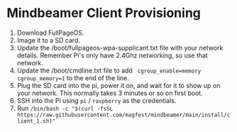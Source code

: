 # Mindbeamer Client Provisioning

1. Download FullPageOS.
1. Image it to a SD card.
1. Update the /boot/fullpageos-wpa-supplicant.txt file with your network details. Remember Pi's only have 2.4Ghz networking, so use that network.
1. Update the /boot/cmdline.txt file to add ` cgroup_enable=memory cgroup_memory=1` to the end of the line.
1. Plug the SD card into the pi, power it on, and wait for it to show up on your network. This normally takes 3 minutes or so on first boot.
1. SSH into the Pi using `pi` / `raspberry` as the credentials.
1. Run `/bin/bash -c "$(curl -fsSL https://raw.githubusercontent.com/magfest/mindbeamer/main/install/client_1.sh)"`
